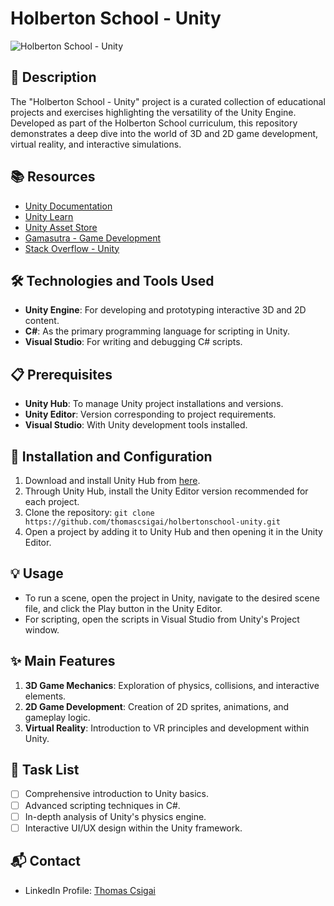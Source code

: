 # Holberton School - Unity

![Holberton School - Unity](https://global-img.gamergen.com/unity-engine-head-logo_0901025287.jpg)

## 📝 Description
The "Holberton School - Unity" project is a curated collection of educational projects and exercises highlighting the versatility of the Unity Engine. Developed as part of the Holberton School curriculum, this repository demonstrates a deep dive into the world of 3D and 2D game development, virtual reality, and interactive simulations.

## 📚 Resources
- [Unity Documentation](https://docs.unity3d.com/Manual/index.html)
- [Unity Learn](https://learn.unity.com/)
- [Unity Asset Store](https://assetstore.unity.com/)
- [Gamasutra - Game Development](https://www.gamasutra.com/)
- [Stack Overflow - Unity](https://stackoverflow.com/questions/tagged/unity3d)

## 🛠️ Technologies and Tools Used
- **Unity Engine**: For developing and prototyping interactive 3D and 2D content.
- **C#**: As the primary programming language for scripting in Unity.
- **Visual Studio**: For writing and debugging C# scripts.

## 📋 Prerequisites
- **Unity Hub**: To manage Unity project installations and versions.
- **Unity Editor**: Version corresponding to project requirements.
- **Visual Studio**: With Unity development tools installed.

## 🚀 Installation and Configuration
1. Download and install Unity Hub from [here](https://unity.com/download).
2. Through Unity Hub, install the Unity Editor version recommended for each project.
3. Clone the repository: `git clone https://github.com/thomascsigai/holbertonschool-unity.git`
4. Open a project by adding it to Unity Hub and then opening it in the Unity Editor.

## 💡 Usage
- To run a scene, open the project in Unity, navigate to the desired scene file, and click the Play button in the Unity Editor.
- For scripting, open the scripts in Visual Studio from Unity's Project window.

## ✨ Main Features
1. **3D Game Mechanics**: Exploration of physics, collisions, and interactive elements.
2. **2D Game Development**: Creation of 2D sprites, animations, and gameplay logic.
3. **Virtual Reality**: Introduction to VR principles and development within Unity.

## 📝 Task List
- [ ] Comprehensive introduction to Unity basics.
- [ ] Advanced scripting techniques in C#.
- [ ] In-depth analysis of Unity's physics engine.
- [ ] Interactive UI/UX design within the Unity framework.

## 📬 Contact
- LinkedIn Profile: [Thomas Csigai](https://www.linkedin.com/in/thomas-csigai-9a36a61b6/)
